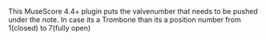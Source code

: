 This MuseScore 4.4+ plugin
puts the valvenumber that needs to be pushed under the note.
In case its a Trombone than its a position number from 1(closed) to 7(fully open)
